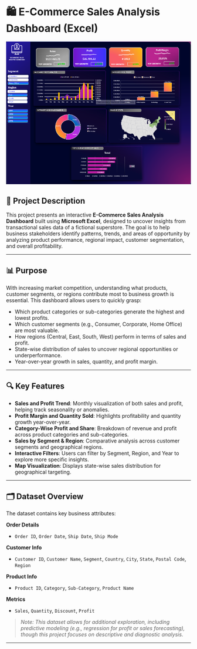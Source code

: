 # 🛍️ E-Commerce Sales Analysis Dashboard (Excel)

![E-Commerce Dashboard](dashboard-project-1.png)



## 📝 Project Description  
This project presents an interactive **E-Commerce Sales Analysis Dashboard** built using **Microsoft Excel**, designed to uncover insights from transactional sales data of a fictional superstore. The goal is to help business stakeholders identify patterns, trends, and areas of opportunity by analyzing product performance, regional impact, customer segmentation, and overall profitability.

---

## 📊 Purpose  
With increasing market competition, understanding what products, customer segments, or regions contribute most to business growth is essential. This dashboard allows users to quickly grasp:

- Which product categories or sub-categories generate the highest and lowest profits.  
- Which customer segments (e.g., Consumer, Corporate, Home Office) are most valuable.  
- How regions (Central, East, South, West) perform in terms of sales and profit.  
- State-wise distribution of sales to uncover regional opportunities or underperformance.  
- Year-over-year growth in sales, quantity, and profit margin.

---

## 🔍 Key Features  

- **Sales and Profit Trend**: Monthly visualization of both sales and profit, helping track seasonality or anomalies.  
- **Profit Margin and Quantity Sold**: Highlights profitability and quantity growth year-over-year.  
- **Category-Wise Profit and Share**: Breakdown of revenue and profit across product categories and sub-categories.  
- **Sales by Segment & Region**: Comparative analysis across customer segments and geographical regions.  
- **Interactive Filters**: Users can filter by Segment, Region, and Year to explore more specific insights.  
- **Map Visualization**: Displays state-wise sales distribution for geographical targeting.

---

## 🗂️ Dataset Overview  

The dataset contains key business attributes:

**Order Details**  
- `Order ID`, `Order Date`, `Ship Date`, `Ship Mode`

**Customer Info**  
- `Customer ID`, `Customer Name`, `Segment`, `Country`, `City`, `State`, `Postal Code`, `Region`

**Product Info**  
- `Product ID`, `Category`, `Sub-Category`, `Product Name`

**Metrics**  
- `Sales`, `Quantity`, `Discount`, `Profit`

> *Note: This dataset allows for additional exploration, including predictive modeling (e.g., regression for profit or sales forecasting), though this project focuses on descriptive and diagnostic analysis.*

---
